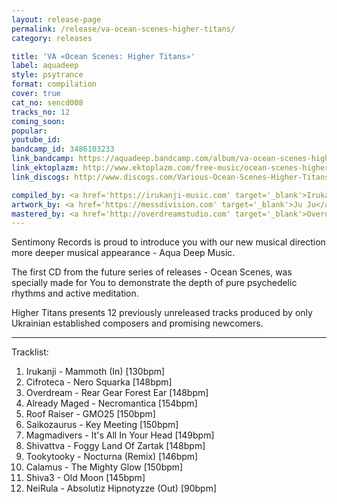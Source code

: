 ```yaml
---
layout: release-page
permalink: /release/va-ocean-scenes-higher-titans/
category: releases

title: 'VA «Ocean Scenes: Higher Titans»'
label: aquadeep
style: psytrance
format: compilation
cover: true
cat_no: sencd008
tracks_no: 12
coming_soon: 
popular: 
youtube_id: 
bandcamp_id: 3486103233
link_bandcamp: https://aquadeep.bandcamp.com/album/va-ocean-scenes-higher-titans
link_ektoplazm: http://www.ektoplazm.com/free-music/ocean-scenes-higher-titans
link_discogs: http://www.discogs.com/Various-Ocean-Scenes-Higher-Titans/release/2023159

compiled_by: <a href='https://irukanji-music.com' target='_blank'>Irukanji</a>
artwork_by: <a href='https://messdivision.com' target='_blank'>Ju Ju</a>
mastered_by: <a href='http://overdreamstudio.com' target='_blank'>Overdream Studio</a> & <a href='https://www.facebook.com/cifroteca.music' target='_blank'>Cifroteca Studio</a>
---
```


Sentimony Records is proud to introduce you with our new musical direction more deeper musical appearance - Aqua Deep Music.

The first CD from the future series of releases - Ocean Scenes, was specially made for You to demonstrate the depth of pure psychedelic rhythms and active meditation.

Higher Titans presents 12 previously unreleased tracks produced by only Ukrainian established composers and promising newcomers.

---
Tracklist:

01. Irukanji - Mammoth (In) [130bpm]
02. Cifroteca - Nero Squarka [148bpm]
03. Overdream - Rear Gear Forest Ear [148bpm]
04. Already Maged - Necromantica [154bpm]
05. Roof Raiser - GMO25 [150bpm]
06. Saikozaurus - Key Meeting [150bpm]
07. Magmadivers - It's All In Your Head [149bpm]
08. Shivattva - Foggy Land Of Zartak [148bpm]
09. Tookytooky - Nocturna (Remix) [146bpm]
10. Calamus - The Mighty Glow [150bpm]
11. Shiva3 - Old Moon [145bpm]
12. NeiRula - Absolutiz Hipnotyzze (Out) [90bpm]
